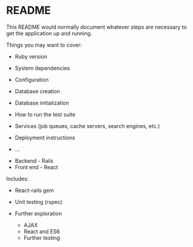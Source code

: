 # README

This README would normally document whatever steps are necessary to get the
application up and running.

Things you may want to cover:

* Ruby version

* System dependencies

* Configuration

* Database creation

* Database initialization

* How to run the test suite

* Services (job queues, cache servers, search engines, etc.)

* Deployment instructions

* ...

- Backend - Rails
- Front end - React

Includes:
- React-rails gem
- Unit testing (rspec)

- Further exploration
  - AJAX
  - React and ES6
  - Further testing
